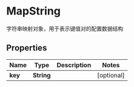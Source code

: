 

# MapString

字符串映射对象，用于表示键值对的配置数据结构

## Properties

| Name | Type | Description | Notes |
|------------ | ------------- | ------------- | -------------|
|**key** | **String** |  |  [optional] |



